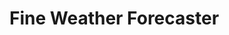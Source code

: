 # Fine Weather Forecaster <!-- The Fine Weather Forecaster provides updates on weather conditions and foreign exchange rates -->
